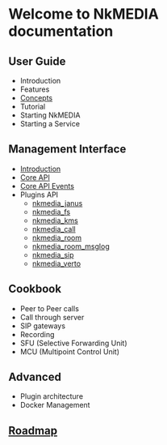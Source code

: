 # Welcome to NkMEDIA documentation

## User Guide
* Introduction
* Features
* [Concepts](concepts.md)
* Tutorial
* Starting NkMEDIA
* Starting a Service

## Management Interface
* [Introduction](intro.md)
* [Core API](api.md)
* [Core API Events](events.md)
* Plugins API
  * [nkmedia_janus](janus.md)
  * [nkmedia_fs](fs.md)
  * [nkmedia_kms](kms.md)
  * [nkmedia_call](call.md)
  * [nkmedia_room](room.md)
  * [nkmedia_room_msglog](room_msglog.md)
  * [nkmedia_sip](sip.md)
  * [nkmedia_verto](verto.md)
  
## Cookbook
* Peer to Peer calls
* Call through server
* SIP gateways
* Recording
* SFU (Selective Forwarding Unit)
* MCU (Multipoint Control Unit)

## Advanced
* Plugin architecture
* Docker Management

## [Roadmap](roadmap.md)
